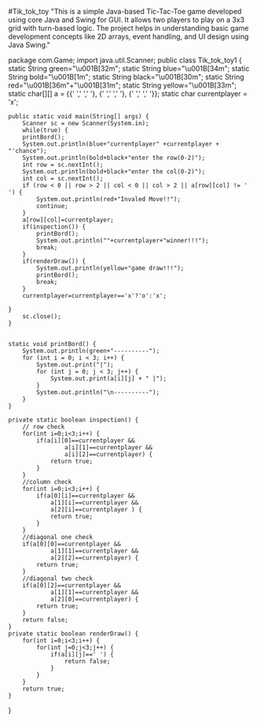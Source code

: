 #Tik_tok_toy
"This is a simple Java-based Tic-Tac-Toe game developed using core Java and Swing for GUI.
It allows two players to play on a 3x3 grid with turn-based logic. 
The project helps in understanding basic game development concepts like 2D arrays, 
event handling, and UI design using Java Swing."



















package com.Game;
import java.util.Scanner;
public class Tik_tok_toy1 {
	static String green="\u001B[32m";
	static String blue="\u001B[34m";
	static String bold="\u001B[1m";
	static String black="\u001B[30m";
	static String red="\u001B[36m"+"\u001B[31m";
	static String yellow="\u001B[33m";
	static char[][] a = {{' ',' ',' '},
				{' ',' ',' '},
				{' ',' ',' '}};
	static char currentplayer = 'x';	

	public static void main(String[] args) {
		Scanner sc = new Scanner(System.in);
		while(true) {
		printBord();
		System.out.println(blue+"currentplayer" +currentplayer + "'chance");
		System.out.println(bold+black+"enter the row(0-2)");
		int row = sc.nextInt();
		System.out.println(bold+black+"enter the col(0-2)");
		int col = sc.nextInt();
		if (row < 0 || row > 2 || col < 0 || col > 2 || a[row][col] != ' ') {
			System.out.println(red+"Invaled Move!!");
			continue;
		}
		a[row][col]=currentplayer;
		if(inspection()) {
			printBord();
			System.out.println(""+currentplayer+"winner!!!");
			break;
		}
		if(renderDraw()) {
			System.out.println(yellow+"game draw!!!");
			printBord();
			break;
		}
		currentplayer=currentplayer=='x'?'o':'x';

	}
		sc.close();
	}


	static void printBord() {
		System.out.println(green+"----------");
		for (int i = 0; i < 3; i++) {
			System.out.print("|");
			for (int j = 0; j < 3; j++) {
				System.out.print(a[i][j] + " |");
			}
			System.out.println("\n----------");
		}
	}

	private static boolean inspection() {
		// row check
		for(int i=0;i<3;i++) {
			if(a[i][0]==currentplayer && 
					a[i][1]==currentplayer &&
					a[i][2]==currentplayer) {
				return true;
			}
		}
		//column check
		for(int i=0;i<3;i++) {
			if(a[0][i]==currentplayer &&
				a[1][i]==currentplayer &&
				a[2][i]==currentplayer ) {
				return true;
			}
		}
		//diagonal one check
		if(a[0][0]==currentplayer && 
				a[1][1]==currentplayer &&
				a[2][2]==currentplayer) {
			return true;
		}
		//diagonal two check
		if(a[0][2]==currentplayer && 
				a[1][1]==currentplayer &&
				a[2][0]==currentplayer) {
			return true;
		}
		return false;
	}
	private static boolean renderDraw() {
		for(int i=0;i<3;i++) {
			for(int j=0;j<3;j++) {
				if(a[i][j]==' ') {
					return false;
				}
			}
		}
		return true;
	}


}
